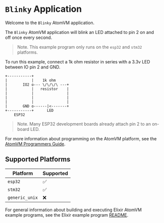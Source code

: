 # `Blinky` Application

Welcome to the `Blinky` AtomVM application.

The `Blinky` AtomVM application will blink an LED attached to pin 2 on and off once every second.

> Note.  This example program only runs on the `esp32` and `stm32` platforms.

To run this example, connect a 1k ohm resistor in series with a 3.3v LED between IO pin 2 and GND.

    +-----------+
    |           |    1k ohm
    |       IO2 o--- \/\/\/\ ---+
    |           |   resistor    |
    |           |               |
    |           |               |
    |           |               |
    |       GND o------|<-------+
    +-----------+      LED
        ESP32

> Note.  Many ESP32 development boards already attach pin 2 to an on-board LED.

For more information about programming on the AtomVM platform, see the [AtomVM Programmers Guide](https://doc.atomvm.net/programmers-guide.html).

## Supported Platforms

| Platform | Supported |
|----------|-----------|
| `esp32`  | ✅ |
| `stm32`  | ✅ |
| `generic_unix`  | ❌ |

For general information about building and executing Elixir AtomVM example programs, see the Elixir example program [README](../README.md).
